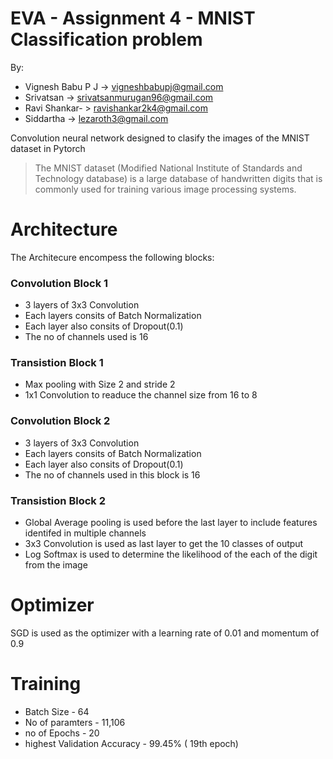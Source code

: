# EVA - Assignment 4 - MNIST Classification problem

By:
  - Vignesh Babu P J -> vigneshbabupj@gmail.com
  - Srivatsan -> srivatsanmurugan96@gmail.com
  - Ravi Shankar- > ravishankar2k4@gmail.com
  - Siddartha -> lezaroth3@gmail.com

Convolution neural network designed to clasify the images of the MNIST dataset in Pytorch

> The MNIST dataset (Modified National Institute of Standards and Technology database) is a large database of handwritten digits that is commonly used for training various image processing systems.

# Architecture 
The Architecure encompess the following blocks:

 ### Convolution Block 1 
  - 3 layers of 3x3 Convolution
  - Each layers consits of Batch Normalization
  - Each layer also consits of Dropout(0.1)
  - The no of channels used is 16
 
 ### Transistion Block 1
  - Max pooling with Size 2 and stride 2
  - 1x1 Convolution to readuce the channel size from 16 to 8 

 ### Convolution Block 2
   - 3 layers of 3x3 Convolution
   - Each layers consits of Batch Normalization
  - Each layer also consits of Dropout(0.1)
  - The no of channels used in this block is 16
  
  ### Transistion Block 2
  - Global Average pooling is used before the last layer to include features identifed in multiple channels
  - 3x3 Convolution is used as last layer to get the 10 classes of output
  - Log Softmax is used to determine the likelihood of the each of the digit from the image
 
# Optimizer
SGD is used as the optimizer with a learning rate of 0.01 and momentum of 0.9

# Training
 - Batch Size - 64 
 - No of paramters - 11,106
 - no of Epochs - 20
 - highest Validation Accuracy - 99.45% ( 19th epoch) 

